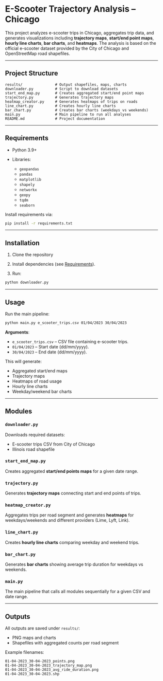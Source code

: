 # E-Scooter Trajectory Analysis – Chicago

This project analyzes e-scooter trips in Chicago, aggregates trip data, and generates visualizations including **trajectory maps**, **start/end point maps**, **hourly line charts**, **bar charts**, and **heatmaps**. The analysis is based on the official e-scooter dataset provided by the City of Chicago and OpenStreetMap road shapefiles.

---

## Project Structure

```
results/               # Output shapefiles, maps, charts
downloader.py          # Script to download datasets
start_end_map.py       # Creates aggregated start/end point maps
trajectory.py          # Generates trajectory maps
heatmap_creator.py     # Generates heatmaps of trips on roads
line_chart.py          # Creates hourly line charts
bar_chart.py           # Creates bar charts (weekdays vs weekends)
main.py                # Main pipeline to run all analyses
README.md              # Project documentation
```

---

## Requirements

* Python 3.9+
* Libraries:

  * `geopandas`
  * `pandas`
  * `matplotlib`
  * `shapely`
  * `networkx`
  * `geopy`
  * `tqdm`
  * `seaborn`

Install requirements via:

```bash
pip install -r requirements.txt
```

---

## Installation

1. Clone the repository

2. Install dependencies (see [Requirements](#requirements)).

3. Run:
```bash
python downloader.py
```

---

## Usage

Run the main pipeline:

```bash
python main.py e_scooter_trips.csv 01/04/2023 30/04/2023
```

**Arguments**:

* `e_scooter_trips.csv` – CSV file containing e-scooter trips.
* `01/04/2023` – Start date (dd/mm/yyyy).
* `30/04/2023` – End date (dd/mm/yyyy).

This will generate:

* Aggregated start/end maps
* Trajectory maps
* Heatmaps of road usage
* Hourly line charts
* Weekday/weekend bar charts

---

## Modules

### `downloader.py`

Downloads required datasets:

* E-scooter trips CSV from City of Chicago
* Illinois road shapefile

### `start_end_map.py`

Creates aggregated **start/end points maps** for a given date range.

### `trajectory.py`

Generates **trajectory maps** connecting start and end points of trips.

### `heatmap_creator.py`

Aggregates trips per road segment and generates **heatmaps** for weekdays/weekends and different providers (Lime, Lyft, Link).

### `line_chart.py`

Creates **hourly line charts** comparing weekday and weekend trips.

### `bar_chart.py`

Generates **bar charts** showing average trip duration for weekdays vs weekends.

### `main.py`

The main pipeline that calls all modules sequentially for a given CSV and date range.

---

## Outputs

All outputs are saved under `results/`:

* PNG maps and charts
* Shapefiles with aggregated counts per road segment

Example filenames:

```
01-04-2023_30-04-2023_points.png
01-04-2023_30-04-2023_trajectory_map.png
01-04-2023_30-04-2023_avg_ride_duration.png
01-04-2023_30-04-2023.shp
```